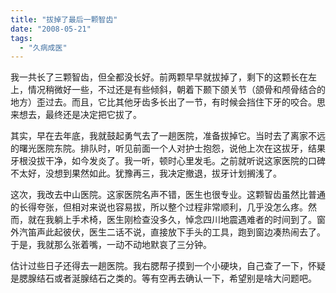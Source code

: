```yaml
---
title: "拔掉了最后一颗智齿"
date: "2008-05-21"
tags: 
  - "久病成医"
---
```


我一共长了三颗智齿，但全都没长好。前两颗早早就拔掉了，剩下的这颗长在左上，情况稍微好一些，不过还是有些倾斜，朝着下颞下颌关节（颌骨和颅骨结合的地方）歪过去。而且，它比其他牙齿多长出了一节，有时候会挡住下牙的咬合。思来想去，最终还是决定把它拔了。

其实，早在去年底，我就鼓起勇气去了一趟医院，准备拔掉它。当时去了离家不远的曙光医院东院。排队时，听见前面一个人对护士抱怨，说他上次在这拔牙，结果牙根没拔干净，如今发炎了。我一听，顿时心里发毛。之前就听说这家医院的口碑不太好，没想到果然如此。犹豫再三，我决定撤退，拔牙计划搁浅了。

这次，我改去中山医院。这家医院名声不错，医生也很专业。这颗智齿虽然比普通的长得夸张，但相对来说也容易拔，所以整个过程非常顺利，几乎没怎么疼。然而，就在我躺上手术椅，医生刚检查没多久，悼念四川地震遇难者的时间到了。窗外汽笛声此起彼伏，医生二话不说，直接放下手头的工具，跑到窗边凑热闹去了。于是，我就那么张着嘴，一动不动地默哀了三分钟。

估计过些日子还得去一趟医院。我右腮帮子摸到一个小硬块，自己查了一下，怀疑是腮腺结石或者涎腺结石之类的。等有空再去确认一下，希望别是啥大问题吧。
